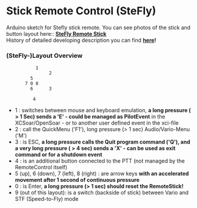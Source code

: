 # Stick Remote Control (SteFly)

Arduino sketch for Stefly stick remote. 
You can see photos of the stick and button layout here:: **[SteFly Remote Stick](https://www.stefly.aero/product/stefly-leather-remote-stick)** <BR/>
History of detailed developing description you can find **[here](History.md)!**
### (SteFly-)Layout Overview
```
           1
                2
         5
       7 0 8  
         6      3
         
          4 
```
  * 1 : switches between mouse and keyboard emulation, **a long pressure ( > 1 Sec) sends a 'E' - could be managed as PilotEvent**
      in the XCSoar/OpenSoar - or to another user defined event in the xci-file
  * 2 : call the QuickMenu ('F1'), long pressure (> 1 sec) Audio/Vario-Menu ('M')
  * 3 : is ESC, **a long pressure calls the Quit program command ('Q'), and a very long pressure ( > 4 sec) sends a 'X' - can be used as exit command or for a shutdown event**
  * 4 : is an additional button connected to the PTT (not managed by the RemoteControl itself)
  * 5 (up), 6 (down), 7 (left), 8 (right) :  are arrow keys **with an accelerated movement after 1 second of continuous pressure**
  * 0 : is Enter, **a long pressure (> 1 sec) should reset the RemoteStick!**
  * 9 (out of this layout): is a switch (backside of stick) between Vario and STF (Speed-to-Fly) mode
